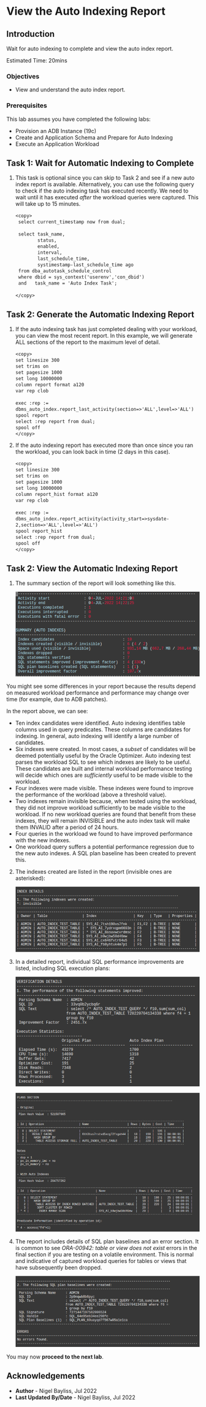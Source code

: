 # View the Auto Indexing Report

## Introduction

Wait for auto indexing to complete and view the auto index report.

Estimated Time: 20mins

### Objectives
- View and understand the auto index report.

### Prerequisites
This lab assumes you have completed the following labs:

- Provision an ADB Instance (19c)
- Create and Application Schema and Prepare for Auto Indexing
- Execute an Application Workload

## Task 1: Wait for Automatic Indexing to Complete

1. This task is optional since you can skip to Task 2 and see if a new auto index report is available. Alternatively, you can use the following query to check if the auto indexing task has executed recently. We need to wait until it has executed _after_ the workload queries were captured. This will take up to 15 minutes.

    ````
    <copy>
     select current_timestamp now from dual;
     
     select task_name,
            status,
            enabled,
            interval,
            last_schedule_time, 
            systimestamp-last_schedule_time ago 
     from dba_autotask_schedule_control 
     where dbid = sys_context('userenv','con_dbid') 
     and   task_name = 'Auto Index Task';
      
    </copy>
    ````
    
## Task 2: Generate the Automatic Indexing Report   

1. If the auto indexing task has just completed dealing with your workload, you can view the most recent report. In this example, we will generate ALL sections of the report to the maximum level of detail.

    ````
    <copy>
    set linesize 300
    set trims on
    set pagesize 1000
    set long 10000000
    column report format a120
    var rep clob

    exec :rep := dbms_auto_index.report_last_activity(section=>'ALL',level=>'ALL') 
    spool report
    select :rep report from dual;
    spool off
    </copy>
    ````
 2. If the auto indexing report has executed more than once since you ran the workload, you can look back in time (2 days in this case).

    ````
    <copy>
    set linesize 300
    set trims on
    set pagesize 1000
    set long 10000000
    column report_hist format a120
    var rep clob

    exec :rep := dbms_auto_index.report_activity(activity_start=>sysdate-2,section=>'ALL',level=>'ALL') 
    spool report_hist
    select :rep report from dual;
    spool off
    </copy>
    ````

## Task 2: View the Automatic Indexing Report   

1. The summary section of the report will look something like this.

    ![Report summary](./images/summary.png)

You might see some differences in your report because the results depend on measured workload performance and performance may change over time (for example, due to ADB patches).

In the report above, we can see:

- Ten index candidates were identified. Auto indexing identifies table columns used in query predicates. These columns are candidates for indexing. In general, auto indexing will identify a large number of candidates.
- Six indexes were created. In most cases, a _subset_ of candidates will be deemed potentially useful by the Oracle Optimizer. Auto indexing test parses the workload SQL to see which indexes are likely to be useful. These candidates are built and internal workload performance testing will decide which ones are _sufficiently_ useful to be made visible to the workload.
- Four indexes were made visible. These indexes were found to improve the performance of the workload (above a threshold value).
- Two indexes remain invisible because, when tested using the workload, they did not improve workload sufficiently to be made visible to the workload. If no new workload queries are found that benefit from these indexes, they will remain INVISIBLE and the auto index task will make them INVALID after a period of 24 hours.
- Four queries in the workload we found to have improved performance with the new indexes.
- One workload query suffers a potential performance regression due to the new auto indexes. A SQL plan baseline has been created to prevent this.

2. The indexes created are listed in the report (invisible ones are asterisked):

    ![Created indexes](./images/index-list.png)

3. In a detailed report, individual SQL performance improvements are listed, including SQL execution plans:

    ![Performance differences](./images/verification-details1.png)

    ![Plan differences](./images/verification-details2.png)


3. The report includes details of SQL plan baselines and an error section. It is common to see _ORA-00942: table or view does not exist_ errors in the final section if you are testing on a volatile environment. This is normal and indicative of captured workload queries for tables or views that have subsequently been dropped.

    ![Plan differences](./images/plan-baseline.png)

You may now **proceed to the next lab**.

## Acknowledgements
* **Author** - Nigel Bayliss, Jul 2022
* **Last Updated By/Date** - Nigel Bayliss, Jul 2022
